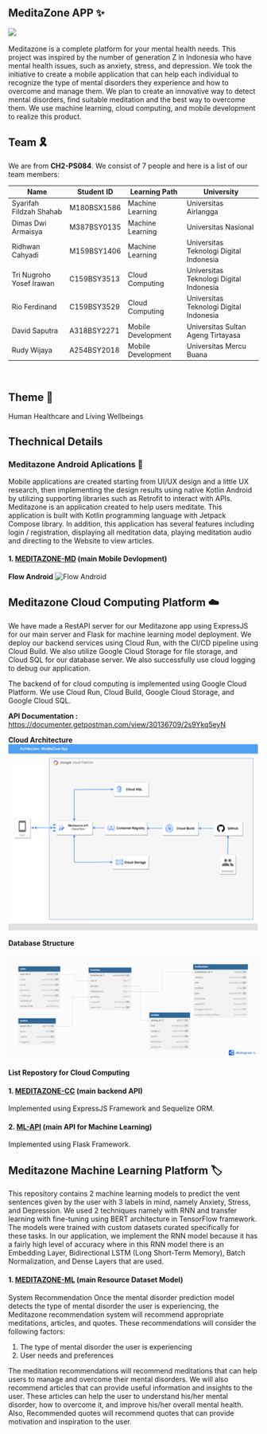 
## MeditaZone APP ✨
![](/profile/resource/bg-github.png)

Meditazone is a complete platform for your mental health needs. This project was inspired by the number of generation Z in Indonesia who have mental health issues, such as anxiety, stress, and depression. We took the initiative to create a mobile application that can help each individual to recognize the type of mental disorders they experience and how to overcome and manage them. We plan to create an innovative way to detect mental disorders, find suitable meditation and the best way to overcome them. We use machine learning, cloud computing, and mobile development to realize this product.

## Team 🎗️
We are from **CH2-PS084**. We consist of 7 people and here is a list of our team members:

|  Name | Student ID | Learning Path | University |
|---|---|---|---|
| Syarifah Fildzah Shahab | M180BSX1586 | Machine Learning | Universitas Airlangga |
| Dimas Dwi Armaisya | M387BSY0135 | Machine Learning | Universitas Nasional |
| Ridhwan Cahyadi | M159BSY1406 | Machine Learning | Universitas Teknologi Digital Indonesia |
| Tri Nugroho Yosef Irawan | C159BSY3513 | Cloud Computing | Universitas Teknologi Digital Indonesia |
| Rio Ferdinand | C159BSY3529 | Cloud Computing | Universitas Teknologi Digital Indonesia |
| David Saputra | A318BSY2271 | Mobile Development | Universitas Sultan Ageng Tirtayasa |
| Rudy Wijaya | A254BSY2018 | Mobile Development | Universitas Mercu Buana |

<br>

## Theme 📖
Human Healthcare and Living Wellbeings

## Thechnical Details 
### Meditazone Android Aplications 📱
Mobile applications are created starting from UI/UX design and a little UX research, then implementing the design results using native Kotlin Android by utilizing supporting libraries such as Retrofit to interact with APIs. 
Meditazone is an application created to help users meditate. This application is built with Kotlin programming language with Jetpack Compose library. In addition, this application has several features including login / registration, displaying all meditation data, playing meditation audio and directing to the Website to view articles.

#### 1. [MEDITAZONE-MD](https://github.com/meditazone/MEDITAZONE-MD) (main Mobile Devlopment)

**Flow Android**
![Flow Android](/profile/resource/flow.jpg)

## Meditazone Cloud Computing Platform ☁️

We have made a RestAPI server for our Meditazone app using ExpressJS for our main server and Flask for machine learning model deployment. We deploy our backend services using Cloud Run, with the CI/CD pipeline using Cloud Build. We also utilize Google Cloud Storage for file storage, and Cloud SQL for our database server. We also successfully use cloud logging to debug our application.

The backend of for cloud computing is implemented using Google Cloud Platform. We use Cloud Run, Cloud Build, Google Cloud Storage, and Google Cloud SQL.

**API Documentation :** https://documenter.getpostman.com/view/30136709/2s9Ykq5eyN

**Cloud Architecture**
![Cloud Architecture](/profile/resource/cloud_archi.png)

**Database Structure**

![Database Structure](/profile/resource/database.png)

**List Repostory for Cloud Computing**

#### 1. [MEDITAZONE-CC](https://github.com/meditazone/MEDITAZONE-CC) (main backend API)

Implemented using ExpressJS Framework and Sequelize ORM.

#### 2. [ML-API](https://github.com/meditazone/ML-API) (main API for Machine Learning)
Implemented using Flask Framework.

## Meditazone Machine Learning Platform 🏷️
This repository contains 2 machine learning models to predict the vent sentences given by the user with 3 labels in mind, namely Anxiety, Stress, and Depression. We used 2 techniques namely with RNN and transfer learning with fine-tuning using BERT architecture in TensorFlow framework. The models were trained with custom datasets curated specifically for these tasks. In our application, we implement the RNN model because it has a fairly high level of accuracy where in this RNN model there is an Embedding Layer, Bidirectional LSTM (Long Short-Term Memory), Batch Normalization, and Dense Layers that are used.

#### 1. [MEDITAZONE-ML](https://github.com/meditazone/MEDITAZONE-ML) (main Resource Dataset Model)

System Recommendation
Once the mental disorder prediction model detects the type of mental disorder the user is experiencing, the Meditazone recommendation system will recommend appropriate meditations, articles, and quotes. These recommendations will consider the following factors:
1. The type of mental disorder the user is experiencing
2. User needs and preferences

The meditation recommendations will recommend meditations that can help users to manage and overcome their mental disorders. We will also recommend articles that can provide useful information and insights to the user. These articles can help the user to understand his/her mental disorder, how to overcome it, and improve his/her overall mental health. Also, Recommended quotes will recommend quotes that can provide motivation and inspiration to the user.
